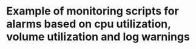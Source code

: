# Example of monitoring scripts for alarms based on cpu utilization, volume utilization and log warnings
